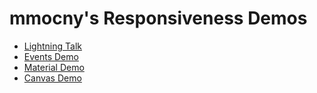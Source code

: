 # mmocny's Responsiveness Demos

* [Lightning Talk](./lightningTalk/)
* [Events Demo](./events_demo/events.html)
* [Material Demo](./material_demo/material.html)
* [Canvas Demo](./canvas_demo/canvasDemo.html)
